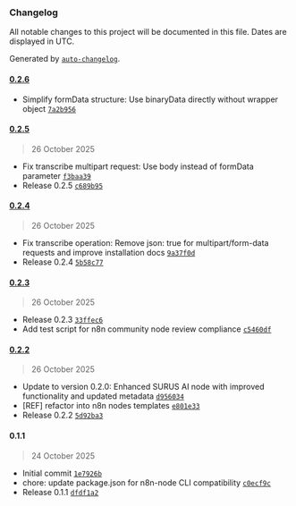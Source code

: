 ### Changelog

All notable changes to this project will be documented in this file. Dates are displayed in UTC.

Generated by [`auto-changelog`](https://github.com/CookPete/auto-changelog).

#### [0.2.6](https://github.com/surus-lat/n8n-nodes-surusai/compare/0.2.5...0.2.6)

- Simplify formData structure: Use binaryData directly without wrapper object [`7a2b956`](https://github.com/surus-lat/n8n-nodes-surusai/commit/7a2b956cc4248ee4846c56998b369223ac8bff9a)

#### [0.2.5](https://github.com/surus-lat/n8n-nodes-surusai/compare/0.2.4...0.2.5)

> 26 October 2025

- Fix transcribe multipart request: Use body instead of formData parameter [`f3baa39`](https://github.com/surus-lat/n8n-nodes-surusai/commit/f3baa39a65ab1a05fc2004ef694070657abb5b3e)
- Release 0.2.5 [`c689b95`](https://github.com/surus-lat/n8n-nodes-surusai/commit/c689b95c35d65f0705fed19ffcc58a1b003f6222)

#### [0.2.4](https://github.com/surus-lat/n8n-nodes-surusai/compare/0.2.3...0.2.4)

> 26 October 2025

- Fix transcribe operation: Remove json: true for multipart/form-data requests and improve installation docs [`9a37f0d`](https://github.com/surus-lat/n8n-nodes-surusai/commit/9a37f0df72430f68f6d2488de6b3a7365c3cc726)
- Release 0.2.4 [`5b58c77`](https://github.com/surus-lat/n8n-nodes-surusai/commit/5b58c77f0bfb1b74f7f3b8e025bd8e5b429569af)

#### [0.2.3](https://github.com/surus-lat/n8n-nodes-surusai/compare/0.2.2...0.2.3)

> 26 October 2025

- Release 0.2.3 [`33ffec6`](https://github.com/surus-lat/n8n-nodes-surusai/commit/33ffec660205bac9167601951800f3c76e148254)
- Add test script for n8n community node review compliance [`c5460df`](https://github.com/surus-lat/n8n-nodes-surusai/commit/c5460dfb508f02c608cb8f6904e04714d5da3dd8)

#### [0.2.2](https://github.com/surus-lat/n8n-nodes-surusai/compare/0.1.1...0.2.2)

> 26 October 2025

- Update to version 0.2.0: Enhanced SURUS AI node with improved functionality and updated metadata [`d956034`](https://github.com/surus-lat/n8n-nodes-surusai/commit/d9560342c4f05da7c94a96b541727817c3b8ff09)
- [REF] refactor into n8n nodes templates [`e801e33`](https://github.com/surus-lat/n8n-nodes-surusai/commit/e801e33148eba34dc4a4bd9245ee77984b7eca8c)
- Release 0.2.2 [`5d92ba3`](https://github.com/surus-lat/n8n-nodes-surusai/commit/5d92ba36eef371b5bdd36a2d86114118c1e03f31)

#### 0.1.1

> 24 October 2025

- Initial commit [`1e7926b`](https://github.com/surus-lat/n8n-nodes-surusai/commit/1e7926bb26f276da1049c58a53600137b4218a95)
- chore: update package.json for n8n-node CLI compatibility [`c0ecf9c`](https://github.com/surus-lat/n8n-nodes-surusai/commit/c0ecf9c7cb118efcbdce7afaa597e9474fd0a3c5)
- Release 0.1.1 [`dfdf1a2`](https://github.com/surus-lat/n8n-nodes-surusai/commit/dfdf1a2d090a5f87d24eafdd6344b0c01bac3ac5)
